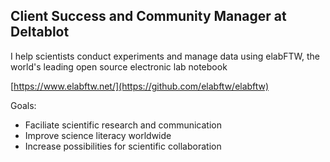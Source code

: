 ## Client Success and Community Manager at Deltablot

I help scientists conduct experiments and manage data using elabFTW, the world's leading open source electronic lab notebook

[https://www.elabftw.net/](https://github.com/elabftw/elabftw)

Goals:

- Faciliate scientific research and communication
- Improve science literacy worldwide
- Increase possibilities for scientific collaboration





<!--
**sjkoke/sjkoke** is a ✨ _special_ ✨ repository because its `README.md` (this file) appears on your GitHub profile.

Here are some ideas to get you started:

- 🔭 I’m currently working on ...
- 🌱 I’m currently learning ...
- 👯 I’m looking to collaborate on ...
- 🤔 I’m looking for help with ...
- 💬 Ask me about ...
- 📫 How to reach me: ...
- 😄 Pronouns: ...
- ⚡ Fun fact: ...
-->
